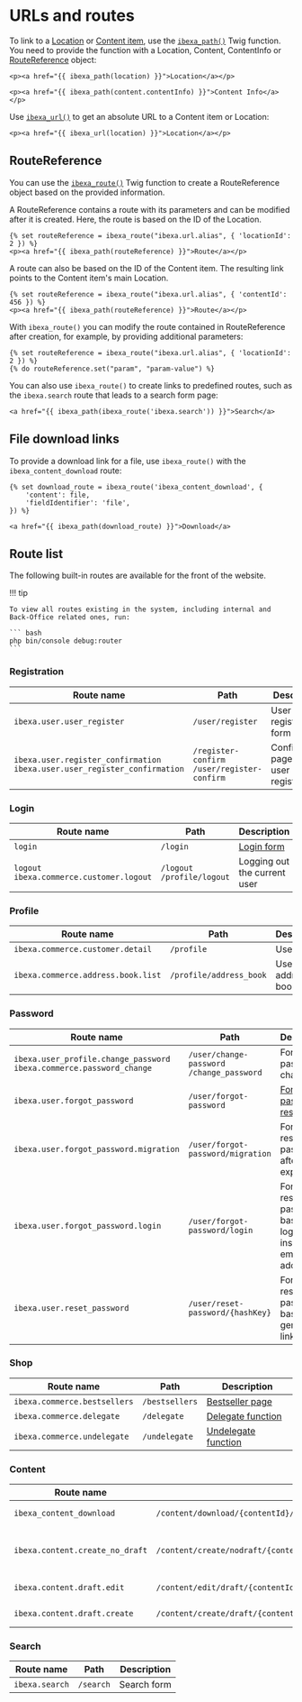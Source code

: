 # URLs and routes

To link to a [Location](../content_management.md#locations) or [Content item](../content_model.md#content-items), use the [`ibexa_path()`](twig_function_reference/url_twig_functions.md#ibexa_path) Twig function.
You need to provide the function with a Location, Content, ContentInfo or [RouteReference](#routereference) object:

``` html+twig
<p><a href="{{ ibexa_path(location) }}">Location</a></p>

<p><a href="{{ ibexa_path(content.contentInfo) }}">Content Info</a></p>
```

Use [`ibexa_url()`](twig_function_reference/url_twig_functions.md#ibexa_url) to get an absolute URL to a Content item or Location:

``` html+twig
<p><a href="{{ ibexa_url(location) }}">Location</a></p>
```

## RouteReference

You can use the [`ibexa_route()`](twig_function_reference/url_twig_functions.md#ibexa_route) Twig function
to create a RouteReference object based on the provided information.

A RouteReference contains a route with its parameters and can be modified after it is created.
Here, the route is based on the ID of the Location.

``` html+twig
{% set routeReference = ibexa_route("ibexa.url.alias", { 'locationId': 2 }) %}
<p><a href="{{ ibexa_path(routeReference) }}">Route</a></p>
```

A route can also be based on the ID of the Content item.
The resulting link points to the Content item's main Location.

``` html+twig
{% set routeReference = ibexa_route("ibexa.url.alias", { 'contentId': 456 }) %}
<p><a href="{{ ibexa_path(routeReference) }}">Route</a></p>
```

With `ibexa_route()` you can modify the route contained in RouteReference after creation, for example, by providing additional parameters:

``` html+twig
{% set routeReference = ibexa_route("ibexa.url.alias", { 'locationId': 2 }) %}
{% do routeReference.set("param", "param-value") %}
```

You can also use `ibexa_route()` to create links to predefined routes, such as the `ibexa.search` route that leads to a search form page:

``` html+twig
<a href="{{ ibexa_path(ibexa_route('ibexa.search')) }}">Search</a>
```

## File download links

To provide a download link for a file, use `ibexa_route()` with the `ibexa_content_download` route:

``` html+twig
{% set download_route = ibexa_route('ibexa_content_download', {
    'content': file,
    'fieldIdentifier': 'file',
}) %}

<a href="{{ ibexa_path(download_route) }}">Download</a>
```

## Route list

The following built-in routes are available for the front of the website.

!!! tip

    To view all routes existing in the system, including internal and Back-Office related ones, run:

    ``` bash
    php bin/console debug:router
    ```

### Registration


|Route name|Path|Description|
|---|---|---|
| `ibexa.user.user_register` | `/user/register` | User registration form |
| `ibexa.user.register_confirmation`</br>`ibexa.user.user_register_confirmation` | `/register-confirm`</br>`/user/register-confirm` | Confirmation page after user registration |

### Login

|Route name|Path|Description|
|---|---|---|
|`login` | `/login` | [Login form](layout/add_login_form.md) |
|`logout`</br>`ibexa.commerce.customer.logout` | `/logout`</br>`/profile/logout` | Logging out the current user |

### Profile

|Route name|Path|Description|
|---|---|---|
| `ibexa.commerce.customer.detail` | `/profile` | User profile |
| `ibexa.commerce.address.book.list` | `/profile/address_book` | User address book |

### Password

|Route name|Path|Description|
|---|---|---|
| `ibexa.user_profile.change_password`</br>`ibexa.commerce.password_change` | `/user/change-password`</br>`/change_password` | Form for password change|
| `ibexa.user.forgot_password` | `/user/forgot-password` | [Form for password resetting](layout/add_forgot_password.md) |
| `ibexa.user.forgot_password.migration` | `/user/forgot-password/migration` | Form for resetting password after expiration|
| `ibexa.user.forgot_password.login` | `/user/forgot-password/login` | Form for resetting password based on login instead of email address |
| `ibexa.user.reset_password` | `/user/reset-password/{hashKey}` | Form for resetting password based on a generated link |

### Shop

|Route name|Path|Description|
|---|---|---|
| `ibexa.commerce.bestsellers` | `/bestsellers` | [Bestseller page](../bestsellers.md) |
| `ibexa.commerce.delegate` | `/delegate` | [Delegate function](../user_management/delegate_function.md) |
| `ibexa.commerce.undelegate` | `/undelegate` | [Undelegate function](../user_management/delegate_function.md) |

### Content

|Route name|Path|Description|
|---|---|---|
| `ibexa_content_download` | `/content/download/{contentId}/{fieldIdentifier}/{filename}` | Downloading a binary file |
| `ibexa.content.create_no_draft` | `/content/create/nodraft/{contentTypeIdentifier}/{language}/{parentLocationId}` | [Creating a Content item without using a draft](../user_generated_content.md#creating-a-content-item-without-using-a-draft) |
| `ibexa.content.draft.edit` | `/content/edit/draft/{contentId}/{versionNo}/{language}/{locationId}` | [Editing a Content item](../user_generated_content.md#editing-a-content-item) |
| `ibexa.content.draft.create` | `/content/create/draft/{contentId}/{fromVersionNo}/{fromLanguage}` | [Creating a new draft](../user_generated_content.md#creating-a-new-draft) |

### Search

|Route name|Path|Description|
|---|---|---|
| `ibexa.search` | `/search` | Search form |
